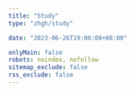```yaml
---
title: "Study"
type: "zhgh/study"

date: "2023-06-26T19:00:00+08:00"

onlyMain: false
robots: noindex, nofollow
sitemap_exclude: false
rss_exclude: false
---
```

